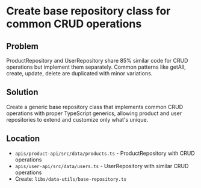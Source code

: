 # Create base repository class for common CRUD operations

## Problem

ProductRepository and UserRepository share 85% similar code for CRUD operations but implement them separately. Common patterns like getAll, create, update, delete are duplicated with minor variations.

## Solution

Create a generic base repository class that implements common CRUD operations with proper TypeScript generics, allowing product and user repositories to extend and customize only what's unique.

## Location

- `apis/product-api/src/data/products.ts` - ProductRepository with CRUD operations
- `apis/user-api/src/data/users.ts` - UserRepository with similar CRUD operations
- Create: `libs/data-utils/base-repository.ts`